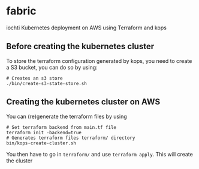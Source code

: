 # fabric

iochti Kubernetes deployment on AWS using Terraform and kops

## Before creating the kubernetes cluster

To store the terraform configuration generated by kops, you need to create a S3 bucket, you can do so by using:
```shell
# Creates an s3 store
./bin/create-s3-state-store.sh
```

## Creating the kubernetes cluster on AWS

You can (re)generate the terraform files by using
```
# Set terraform backend from main.tf file
terraform init -backend=true
# Generates terraform files terraform/ directory
bin/kops-create-cluster.sh
```

You then have to go in `terraform/` and use `terraform apply`. This will create the cluster
